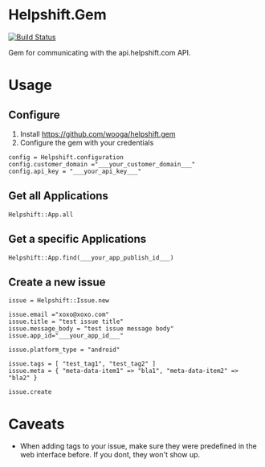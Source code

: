 # Helpshift.Gem

[![Build Status](https://travis-ci.org/stephanlindauer/helpshift.gem.svg?branch=master)](https://travis-ci.org/stephanlindauer/helpshift.gem)

Gem for communicating with the api.helpshift.com API.

# Usage

## Configure

1. Install https://github.com/wooga/helpshift.gem
2. Configure the gem with your credentials

```
config = Helpshift.configuration
config.customer_domain ="___your_customer_domain___"
config.api_key = "___your_api_key___"
```
## Get all Applications
```
Helpshift::App.all
```
## Get a specific Applications
```
Helpshift::App.find(___your_app_publish_id___)
```
## Create a new issue
```
issue = Helpshift::Issue.new

issue.email ="xoxo@xoxo.com"
issue.title = "test issue title"
issue.message_body = "test issue message body"
issue.app_id="___your_app_id___"

issue.platform_type = "android"

issue.tags = [ "test_tag1", "test_tag2" ]
issue.meta = { "meta-data-item1" => "bla1", "meta-data-item2" => "bla2" }

issue.create

```

# Caveats

* When adding tags to your issue, make sure they were predefined in the web interface before. If you dont, they won't show up.
